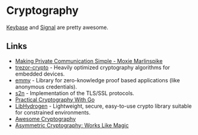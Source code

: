 # Cryptography

[Keybase](https://keybase.io) and [Signal](https://signal.org) are pretty awesome.

## Links

- [Making Private Communication Simple - Moxie Marlinspike](https://www.youtube.com/watch?v=kp-b8iTZqzM)
- [trezor-crypto](https://github.com/trezor/trezor-crypto) - Heavily optimized cryptography algorithms for embedded devices.
- [emmy](https://github.com/xlab-si/emmy) - Library for zero-knowledge proof based applications (like anonymous credentials).
- [s2n](https://github.com/awslabs/s2n) - Implementation of the TLS/SSL protocols.
- [Practical Cryptography With Go](https://leanpub.com/gocrypto/read)
- [LibHydrogen](https://github.com/jedisct1/libhydrogen) - Lightweight, secure, easy-to-use crypto library suitable for constrained environments.
- [Awesome Cryptography](https://github.com/sobolevn/awesome-cryptography#readme)
- [Asymmetric Cryptography: Works Like Magic](https://dominictarr.com/post/106497926352/asymmetric-cryptography-works-like-magic)
